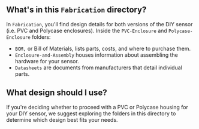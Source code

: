## What's in this `Fabrication` directory?
In `Fabrication`, you'll find design details for both versions of the DIY sensor (i.e. PVC and Polycase enclosures).
Inside the `PVC-Enclosure` and `Polycase-Enclosure` folders:
- `BOM,` or Bill of Materials, lists parts, costs, and where to purchase them.
- `Enclosure-and-Assembly` houses information about assembling the hardware for your sensor.
- `Datasheets` are documents from manufacturers that detail individual parts.

## What design should I use?
If you're deciding whether to proceed with a PVC or Polycase housing for your DIY sensor, we suggest exploring the folders in this directory to determine which design best fits your needs.